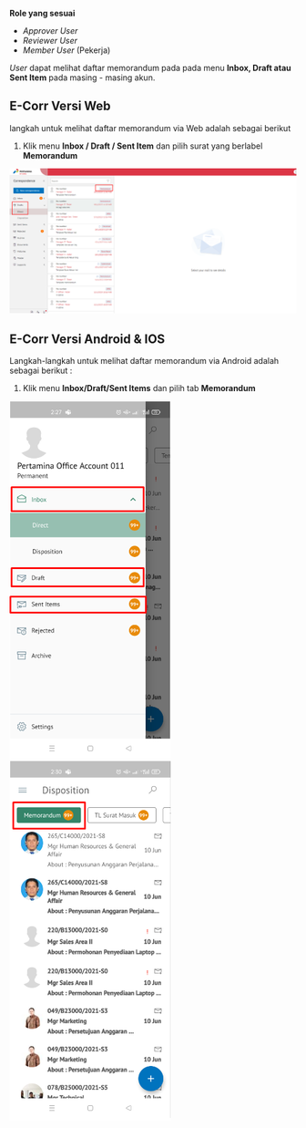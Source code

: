 **Role yang sesuai**

- *Approver User*
- *Reviewer User*
- *Member User* (Pekerja)

*User* dapat melihat daftar memorandum pada pada menu **Inbox, Draft atau Sent Item** pada masing - masing akun. 

## **E-Corr Versi Web**

langkah untuk melihat daftar memorandum via Web adalah sebagai berikut

1. Klik menu **Inbox / Draft / Sent Item** dan pilih surat yang berlabel **Memorandum**

![gambar](Memorandum/MM_Web/Memo-7.png)


## **E-Corr Versi Android & IOS**

Langkah-langkah untuk melihat daftar memorandum via Android adalah sebagai berikut :

1. Klik menu **Inbox/Draft/Sent Items** dan pilih tab **Memorandum**

![gambar](Memorandum/MM_Android/Daftarmemo/02MM-09.png) 
![gambar](Memorandum/MM_Android/Daftarmemo/02MM-10.png) 




